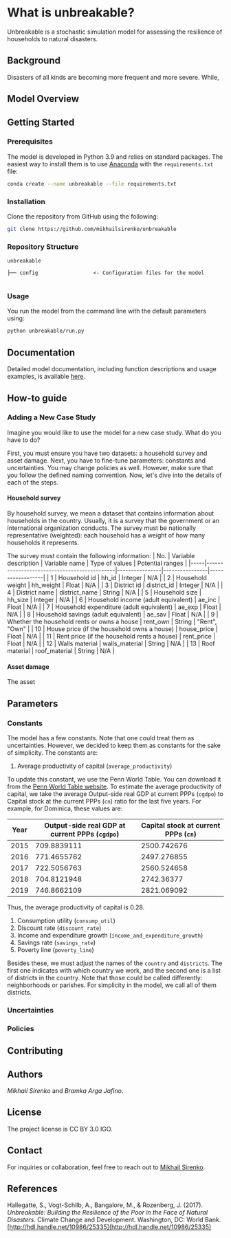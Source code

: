 # What is unbreakable?
Unbreakable is a stochastic simulation model for assessing the resilience of households to natural disasters. 

## Background
Disasters of all kinds are becoming more frequent and more severe. While, 

## Model Overview

## Getting Started

### Prerequisites
The model is developed in Python 3.9 and relies on standard packages. The easiest way to install them is to use [Anaconda](https://www.anaconda.com/products/individual) with the `requirements.txt` file:
```bash
conda create --name unbreakable --file requirements.txt
```

### Installation
Clone the repository from GitHub using the following:
```bash
git clone https://github.com/mikhailsirenko/unbreakable
```

### Repository Structure
```
unbreakable

├── config                  <- Configuration files for the model


```

### Usage
You run the model from the command line with the default parameters using:
```bash
python unbreakable/run.py
```

## Documentation
Detailed model documentation, including function descriptions and usage examples, is available [here](https://mikhailsirenko.github.io/unbreakable/src.html).



## How-to guide

### Adding a New Case Study

Imagine you would like to use the model for a new case study. What do you have to do?

First, you must ensure you have two datasets: a household survey and asset damage. Next, you have to fine-tune parameters: constants and uncertainties. You may change policies as well. However, make sure that you follow the defined naming convention. Now, let's dive into the details of each of the steps.

#### Household survey
By household survey, we mean a dataset that contains information about households in the country. Usually, it is a survey that the government or an international organization conducts. The survey must be nationally representative (weighted): each household has a weight of how many households it represents.

The survey must contain the following information:
| No. | Variable description                        | Variable name  | Type of values | Potential ranges |
|-----|---------------------------------------------|----------------|----------------|------------------|
| 1   | Household id                                | hh_id          | Integer        | N/A              |
| 2   | Household weight                            | hh_weight      | Float          | N/A              |
| 3   | District id                                 | district_id    | Integer        | N/A              |
| 4   | District name                               | district_name  | String         | N/A              |
| 5   | Household size                              | hh_size        | Integer        | N/A              |
| 6   | Household income (adult equivalent)         | ae_inc         | Float          | N/A              |
| 7   | Household expenditure (adult equivalent)    | ae_exp         | Float          | N/A              |
| 8   | Household savings (adult equivalent)        | ae_sav         | Float          | N/A              |
| 9   | Whether the household rents or owns a house | rent_own       | String         | "Rent", "Own"    |
| 10  | House price (if the household owns a house) | house_price    | Float          | N/A              |
| 11  | Rent price (if the household rents a house) | rent_price     | Float          | N/A              |
| 12  | Walls material                              | walls_material | String         | N/A              |
| 13  | Roof material                               | roof_material  | String         | N/A              |



#### Asset damage
The asset  

## Parameters
### Constants

The model has a few constants. Note that one could treat them as uncertainties. However, we decided to keep them as constants for the sake of simplicity. The constants are:

1. Average productivity of capital (`average_productivity`)

To update this constant, we use the Penn World Table. You can download it from the [Penn World Table website](https://www.rug.nl/ggdc/productivity/pwt/). To estimate the average productivity of capital, we take the average Output-side real GDP at current PPPs (`cgdpo`) to Capital stock at the current PPPs (`cn`) ratio for the last five years. For example, for Dominica, these values are:

| Year | Output-side real GDP at current PPPs (`cgdpo`) | Capital stock at current PPPs (`cn`) |
|------|------------------------------------------------|--------------------------------------|
| 2015 | 709.8839111                                    | 2500.742676                          |
| 2016 | 771.4655762                                    | 2497.276855                          |
| 2017 | 722.5056763                                    | 2560.524658                          |
| 2018 | 704.8121948                                    | 2742.36377                           |
| 2019 | 746.8662109                                    | 2821.069092                          |

Thus, the average productivity of capital is 0.28.

1. Consumption utility (`consump_util`)
1. Discount rate (`discount_rate`) 
1. Income and expenditure growth (`income_and_expenditure_growth`)
1. Savings rate (`savings_rate`)
1. Poverty line (`poverty_line`)

Besides these, we must adjust the names of the `country` and `districts`. The first one indicates with which country we work, and the second one is a list of districts in the country. Note that those could be called differently: neighborhoods or parishes. For simplicity in the model, we call all of them districts.

### Uncertainties

### Policies

## Contributing

## Authors
*Mikhail Sirenko* and *Bramka Arga Jafino*.

## License
The project license is CC BY 3.0 IGO.

## Contact
For inquiries or collaboration, feel free to reach out to [Mikhail Sirenko](https://twitter.com/mikhailsirenko).

## References
Hallegatte, S., Vogt-Schilb, A., Bangalore, M., & Rozenberg, J. (2017). *Unbreakable: Building the Resilience of the Poor in the Face of Natural Disasters*. Climate Change and Development. Washington, DC: World Bank. [http://hdl.handle.net/10986/25335](http://hdl.handle.net/10986/25335)